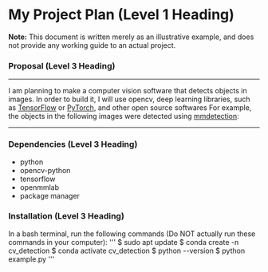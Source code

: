 # My Project Plan (Level 1 Heading)
 **Note:** This document is written merely as an illustrative example, and does not provide
 any working guide to an actual project.
 
### Proposal (Level 3 Heading)
---
 I am planning to make a computer vision software that detects objects in images.
 In order to build it, I will use opencv, deep learning libraries, such as 
[TensorFlow](https://www.tensorflow.org/?hl=ko) or [PyTorch](https://pytorch.org/), and other open source softwares
 For example, the objects in the following images were detected using [mmdetection](https://github.com/open-mmlab/mmdetection):

---
### Dependencies (Level 3 Heading)
 - python
 - opencv-python
 - tensorflow
 - openmmlab
 - package manager

 ### Installation (Level 3 Heading)
  In a bash terminal, run the following commands (Do NOT actually run these commands in
 your computer):
 '''
$ sudo apt update 
$ conda create -n cv_detection 
$ conda activate cv_detection 
$ python --version 
$ python example.py
 '''
